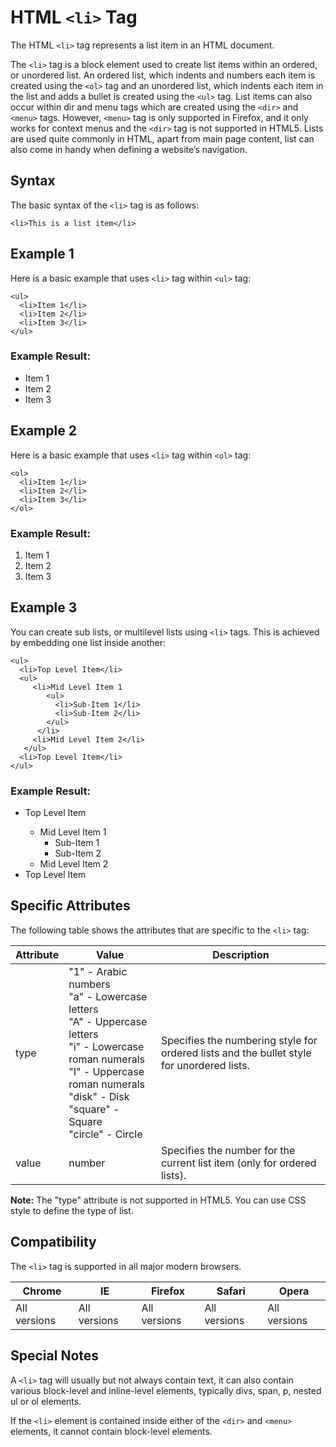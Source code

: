 # HTML `<li>` Tag 

The HTML `<li>` tag represents a list item in an HTML document.

The `<li>` tag is a block element used to create list items within an ordered, or unordered list. An ordered list, which indents and numbers each item is created using the `<ol>` tag and an unordered list, which indents each item in the list and adds a bullet is created using the `<ul>` tag. List items can also occur within dir and menu tags which are created using the `<dir>` and `<menu>` tags. However, `<menu>` tag is only supported in Firefox, and it only works for context menus and the `<dir>` tag is not supported in HTML5. Lists are used quite commonly in HTML, apart from main page content, list can also come in handy when defining a website’s navigation.

## Syntax

The basic syntax of the `<li>` tag is as follows:

```
<li>This is a list item</li>
```

## Example 1

Here is a basic example that uses `<li>` tag within `<ul>` tag:

```
<ul>
  <li>Item 1</li>
  <li>Item 2</li>
  <li>Item 3</li>
</ul>
```

### Example Result:

<ul>
  <li>Item 1</li>
  <li>Item 2</li>
  <li>Item 3</li>
</ul>

## Example 2

Here is a basic example that uses `<li>` tag within `<ol>` tag:

```
<ol>
  <li>Item 1</li>
  <li>Item 2</li>
  <li>Item 3</li>
</ol>
```
### Example Result:

<ol>
  <li>Item 1</li>
  <li>Item 2</li>
  <li>Item 3</li>
</ol>

## Example 3

You can create sub lists, or multilevel lists using `<li>` tags. This is achieved by embedding one list inside another:

```
<ul>
  <li>Top Level Item</li>
  <ul>
     <li>Mid Level Item 1
        <ul>
          <li>Sub-Item 1</li>
          <li>Sub-Item 2</li>
        </ul>
      </li>
     <li>Mid Level Item 2</li>
   </ul>
  <li>Top Level Item</li>
</ul>
```

### Example Result:

<ul>
  <li>Top Level Item</li>
  <ul>
     <li>Mid Level Item 1
        <ul>
          <li>Sub-Item 1</li>
          <li>Sub-Item 2</li>
        </ul>
      </li>
     <li>Mid Level Item 2</li>
   </ul>
  <li>Top Level Item</li>
</ul>

## Specific Attributes

The following table shows the attributes that are specific to the `<li>` tag:

Attribute | Value | Description
------------ | -------------- | -------------
type | "1" - Arabic numbers </br> "a" - Lowercase letters </br> "A" - Uppercase letters </br> "i" - Lowercase roman numerals </br> "I" - Uppercase roman numerals </br> "disk" - Disk </br> "square" - Square </br> "circle" - Circle | Specifies the numbering style for ordered lists and the bullet style for unordered lists. 
value | number | Specifies the number for the current list item (only for ordered lists).

**Note:** The "type" attribute is not supported in HTML5. You can use CSS style to define the type of list.

## Compatibility

The `<li>` tag is supported in all major modern browsers.

Chrome | IE | Firefox | Safari | Opera
------------ | ------------- | ------------- | ------------- | -------------
All versions | All versions | All versions | All versions | All versions

## Special Notes

A `<li>` tag will usually but not always contain text, it can also contain various block-level and inline-level elements, typically divs, span, p, nested ul or ol elements.  

If the `<li>` element is contained inside either of the `<dir>` and `<menu>` elements, it cannot contain block-level elements.
